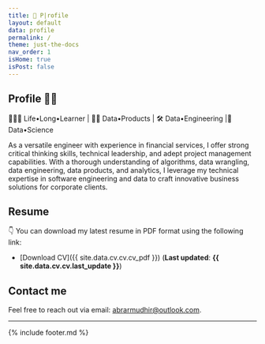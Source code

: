 ```yaml
---
title: 👋 P|rofile
layout: default
data: profile
permalink: /
theme: just-the-docs
nav_order: 1
isHome: true
isPost: false
---
```


## Profile 🦜👋
🤹🏿‍♂️ Life•Long•Learner | 🏄‍♂️ Data•Products | 🛠 Data•Engineering |🔬 Data•Science

As a versatile engineer with experience in financial services, I offer strong critical thinking skills, technical leadership, and adept project management capabilities. With a thorough understanding of algorithms, data wrangling, data engineering, data products, and analytics, I leverage my technical expertise in software engineering and data to craft innovative business solutions for corporate clients.

## Resume 
👇
You can download my latest resume in PDF format using the following link:

- [Download CV]({{ site.data.cv.cv.cv_pdf }}) (__Last updated__: __{{ site.data.cv.cv.last_update }}__)

## Contact me
Feel free to reach out via email: [abrarmudhir@outlook.com](mailto:abrarmudhir@outlook.com).

---

{% include footer.md %}